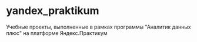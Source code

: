 # yandex_praktikum
Учебные проекты, выполненные в рамках программы "Аналитик данных плюс" на платформе Яндекс.Практикум
